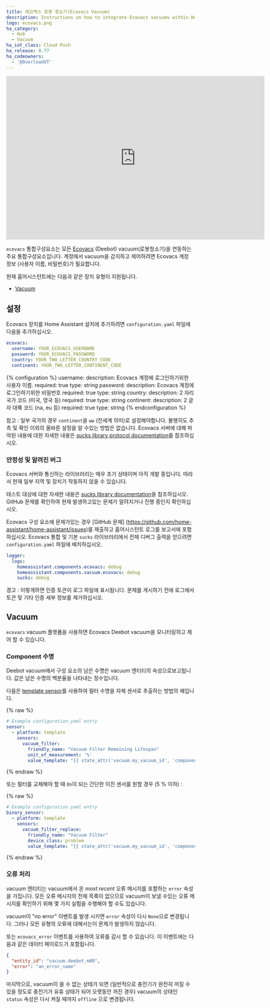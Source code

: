 ```yaml
---
title: 에코백스 로봇 청소기(Ecovacs Vacuum)
description: Instructions on how to integrate Ecovacs vacuums within Home Assistant.
logo: ecovacs.png
ha_category:
  - Hub
  - Vacuum
ha_iot_class: Cloud Push
ha_release: 0.77
ha_codeowners:
  - '@OverloadUT'
---
```


<iframe width="690" height="437" src="https://www.youtube.com/embed/hAweR1-2GeY" frameborder="0" allow="accelerometer; autoplay; encrypted-media; gyroscope; picture-in-picture" allowfullscreen></iframe>

`ecovacs` 통합구성요소는 모든 [Ecovacs](https://www.ecovacs.com) (Deebot) vacuum(로봇청소기)을 연동하는 주요 통합구성요소입니다. 계정에서 vacuum을 감지하고 제어하려면 Ecovacs 계정 정보 (사용자 이름, 비밀번호)가 필요합니다.

현재 홈어시스턴트에는 다음과 같은 장치 유형이 지원됩니다.

- [Vacuum](#vacuum)

## 설정

Ecovacs 장치를 Home Assistant 설치에 추가하려면 `configuration.yaml` 파일에 다음을 추가하십시오.

```yaml
ecovacs:
  username: YOUR_ECOVACS_USERNAME
  password: YOUR_ECOVACS_PASSWORD
  country: YOUR_TWO_LETTER_COUNTRY_CODE
  continent: YOUR_TWO_LETTER_CONTINENT_CODE
```

{% configuration %}
username:
  description: Ecovacs 계정에 로그인하기위한 사용자 이름.
  required: true
  type: string
password:
  description: Ecovacs 계정에 로그인하기위한 비밀번호
  required: true
  type: string
country:
  description: 2 자리 국가 코드 (미국, 영국 등)
  required: true
  type: string
continent:
  description: 2 글자 대륙 코드 (na, eu 등)
  required: true
  type: string
{% endconfiguration %}

참고 : 일부 국가의 경우 `continent`을 `ww` (전세계 의미)로 설정해야합니다. 불행히도 추측 및 확인 이외의 올바른 설정을 알 수있는 방법은 없습니다. Ecovacs 서버에 대해 파악된 내용에 대한 자세한 내용은 [sucks library protocol documentation](https://github.com/wpietri/sucks/blob/master/protocol.md)를 참조하십시오.

### 안정성 및 알려진 버그

Ecovacs 서버와 통신하는 라이브러리는 매우 초기 상태이며 아직 개발 중입니다. 따라서 현재 일부 지역 및 장치가 작동하지 않을 수 있습니다.

테스트 대상에 대한 자세한 내용은 [sucks library documentation](https://github.com/wpietri/sucks)을 참조하십시오. GitHub 문제를 확인하여 현재 발생하고있는 문제가 알려지거나 진행 중인지 확인하십시오.

Ecovacs 구성 요소에 문제가있는 경우 [GitHub 문제] (https://github.com/home-assistant/home-assistant/issues)를 제출하고 홈어시스턴트 로그를 보고서에 포함하십시오. Ecovacs 통합 및 기본 `sucks` 라이브러리에서 전체 디버그 출력을 얻으려면 `configuration.yaml` 파일에 배치하십시오.

```yaml
logger:
  logs:
    homeassistant.components.ecovacs: debug
    homeassistant.components.vacuum.ecovacs: debug
    sucks: debug
```

경고 : 이렇게하면 인증 토큰이 로그 파일에 표시됩니다. 문제를 게시하기 전에 로그에서 토큰 및 기타 인증 세부 정보를 제거하십시오.

## Vacuum

`ecovacs` vacuum 플랫폼을 사용하면 Ecovacs Deebot vacuum을 모니터링하고 제어 할 수 있습니다.

### Component 수명

Deebot vacuum에서 구성 요소의 남은 수명은 vacuum 엔티티의 속성으로보고됩니다. 값은 남은 수명의 백분율을 나타내는 정수입니다.

다음은 [template sensor](/integrations/template)를 사용하여 필터 수명을 자체 센서로 추출하는 방법의 예입니다.

{% raw %}
```yaml
# Example configuration.yaml entry
sensor:
  - platform: template
    sensors:
      vacuum_filter:
        friendly_name: "Vacuum Filter Remaining Lifespan"
        unit_of_measurement: '%'
        value_template: "{{ state_attr('vacuum.my_vacuum_id', 'component_filter') }}"
```
{% endraw %}

또는 필터를 교체해야 할 때 `On`이 되는 간단한 이진 센서를 원할 경우 (5 % 이하) : 

{% raw %}
```yaml
# Example configuration.yaml entry
binary_sensor:
  - platform: template
    sensors:
      vacuum_filter_replace:
        friendly_name: "Vacuum Filter"
        device_class: problem
        value_template: "{{ state_attr('vacuum.my_vacuum_id', 'component_filter') <= 5 }}"
```
{% endraw %}

### 오류 처리

vacuum 엔티티는 vacuum에서 온 _most recent_ 오류 메시지를 포함하는 `error` 속성을 가집니다. 모든 오류 메시지의 전체 목록이 없으므로 vacuum이 보낼 수있는 오류 메시지를 확인하기 위해 몇 가지 실험을 수행해야 할 수도 있습니다. 

vacuum이 "no error" 이벤트를 발생 시키면 `error` 속성이 다시 `None`으로 변경됩니다. 그러나 모든 유형의 오류에 대해서는이 문제가 발생하지 않습니다.

또는 `ecovacs_error` 이벤트를 사용하여 오류를 감시 할 수 있습니다. 이 이벤트에는 다음과 같은 데이터 페이로드가 포함됩니다.

```json
{
  "entity_id": "vacuum.deebot_m80",
  "error": "an_error_name"
}
```

마지막으로, vacuum이 쓸 수 없는 상태가 되면 (일반적으로 충전기가 완전히 꺼질 수 있을 정도로 충전기가 유휴 상태가 되어 오랫동안 꺼진 경우) vacuum의 상태인 `status` 속성은 다시 켜질 때까지 `offline` 으로 변경됩니다.